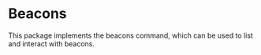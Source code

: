 Beacons
========

This package implements the beacons command, which can be used to list and interact with beacons.
